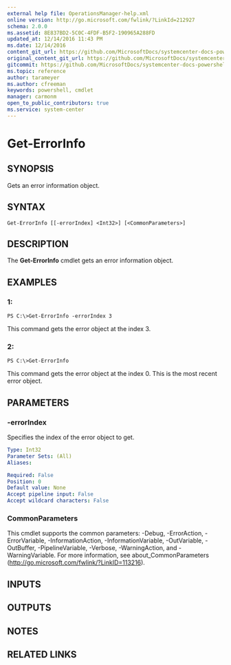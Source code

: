 ```yaml
---
external help file: OperationsManager-help.xml
online version: http://go.microsoft.com/fwlink/?LinkId=212927
schema: 2.0.0
ms.assetid: 8E837BD2-5C0C-4FDF-B5F2-190965A288FD
updated_at: 12/14/2016 11:43 PM
ms.date: 12/14/2016
content_git_url: https://github.com/MicrosoftDocs/systemcenter-docs-powershell/blob/master/systemcenter-cmdlets/SystemCenter2016/OperationsManager/v1.0/Get-ErrorInfo.md
original_content_git_url: https://github.com/MicrosoftDocs/systemcenter-docs-powershell/blob/master/systemcenter-cmdlets/SystemCenter2016/OperationsManager/v1.0/Get-ErrorInfo.md
gitcommit: https://github.com/MicrosoftDocs/systemcenter-docs-powershell/blob/96cd9bd2780eb6b78c540fa00d3b8a4313e3ed40/systemcenter-cmdlets/SystemCenter2016/OperationsManager/v1.0/Get-ErrorInfo.md
ms.topic: reference
author: tarameyer
ms.author: cfreeman
keywords: powershell, cmdlet
manager: carmonm
open_to_public_contributors: true
ms.service: system-center
---
```


# Get-ErrorInfo

## SYNOPSIS
Gets an error information object.

## SYNTAX

```
Get-ErrorInfo [[-errorIndex] <Int32>] [<CommonParameters>]
```

## DESCRIPTION
The **Get-ErrorInfo** cmdlet gets an error information object.

## EXAMPLES

### 1:
```
PS C:\>Get-ErrorInfo -errorIndex 3
```

This command gets the error object at the index 3.

### 2:
```
PS C:\>Get-ErrorInfo
```

This command gets the error object at the index 0.
This is the most recent error object.

## PARAMETERS

### -errorIndex
Specifies the index of the error object to get.

```yaml
Type: Int32
Parameter Sets: (All)
Aliases: 

Required: False
Position: 0
Default value: None
Accept pipeline input: False
Accept wildcard characters: False
```

### CommonParameters
This cmdlet supports the common parameters: -Debug, -ErrorAction, -ErrorVariable, -InformationAction, -InformationVariable, -OutVariable, -OutBuffer, -PipelineVariable, -Verbose, -WarningAction, and -WarningVariable. For more information, see about_CommonParameters (http://go.microsoft.com/fwlink/?LinkID=113216).

## INPUTS

## OUTPUTS

## NOTES

## RELATED LINKS

